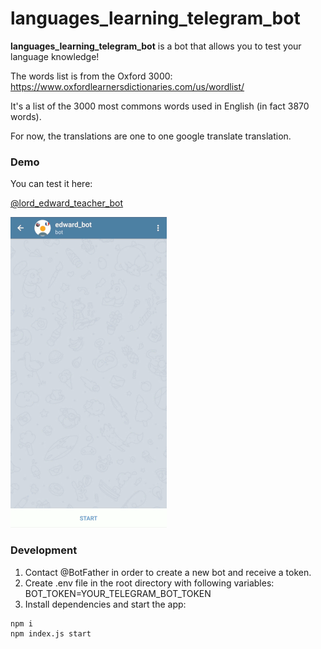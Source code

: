 # languages_learning_telegram_bot

**languages_learning_telegram_bot** is a bot that allows you to test your language knowledge!

The words list is from the Oxford 3000: https://www.oxfordlearnersdictionaries.com/us/wordlist/

It's a list of the 3000 most commons words used in English (in fact 3870 words).

For now, the translations are one to one google translate translation.

### Demo 
You can test it here: 

[@lord_edward_teacher_bot](https://telegram.me/lord_edward_teacher_bot)

![Exemple](media/englishBotGif.gif)

### Development
1. Contact @BotFather in order to create a new bot and receive a token.
2. Create .env file in the root directory with following variables: BOT_TOKEN=YOUR_TELEGRAM_BOT_TOKEN
3. Install dependencies and start the app:
```
npm i
npm index.js start
```
